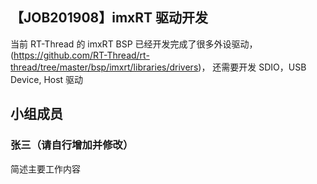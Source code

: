 ## 【JOB201908】imxRT 驱动开发

当前 RT-Thread 的 imxRT BSP 已经开发完成了很多外设驱动，(https://github.com/RT-Thread/rt-thread/tree/master/bsp/imxrt/libraries/drivers)， 还需要开发 SDIO，USB Device, Host 驱动

## 小组成员

### 张三（请自行增加并修改）

简述主要工作内容